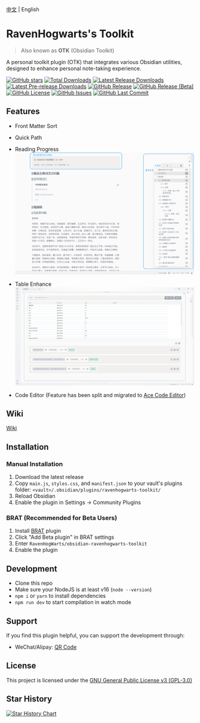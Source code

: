 [中文](README_ZH.md) | English
# RavenHogwarts's Toolkit
> Also known as **OTK** (Obsidian Toolkit)

A personal toolkit plugin (OTK) that integrates various Obsidian utilities, designed to enhance personal note-taking experience.

[![GitHub stars](https://img.shields.io/github/stars/RavenHogWarts/obsidian-ravenhogwarts-toolkit?style=flat&label=Stars)](https://github.com/RavenHogWarts/obsidian-ravenhogwarts-toolkit/stargazers)
[![Total Downloads](https://img.shields.io/github/downloads/RavenHogWarts/obsidian-ravenhogwarts-toolkit/total?style=flat&label=Total%20Downloads)](https://github.com/RavenHogWarts/obsidian-ravenhogwarts-toolkit/releases)
[![Latest Release Downloads](https://img.shields.io/github/downloads/RavenHogWarts/obsidian-ravenhogwarts-toolkit/latest/total?style=flat&label=Latest%20Release%20Downloads)](https://github.com/RavenHogWarts/obsidian-ravenhogwarts-toolkit/releases/latest)
[![Latest Pre-release Downloads](https://img.shields.io/github/downloads-pre/RavenHogWarts/obsidian-ravenhogwarts-toolkit/latest/total?style=flat&label=Latest%20Beta%20Downloads)](https://github.com/RavenHogWarts/obsidian-ravenhogwarts-toolkit/releases)
[![GitHub Release](https://img.shields.io/github/v/release/RavenHogWarts/obsidian-ravenhogwarts-toolkit?style=flat&label=Release)](https://github.com/RavenHogWarts/obsidian-ravenhogwarts-toolkit/releases/latest)
[![GitHub Release (Beta)](https://img.shields.io/github/v/release/RavenHogWarts/obsidian-ravenhogwarts-toolkit?include_prereleases&style=flat&label=Beta)](https://github.com/RavenHogWarts/obsidian-ravenhogwarts-toolkit/releases)
[![GitHub License](https://img.shields.io/github/license/RavenHogWarts/obsidian-ravenhogwarts-toolkit?style=flat&label=License)](https://github.com/RavenHogWarts/obsidian-ravenhogwarts-toolkit/blob/master/LICENSE)
[![GitHub Issues](https://img.shields.io/github/issues/RavenHogWarts/obsidian-ravenhogwarts-toolkit?style=flat&label=Issues)](https://github.com/RavenHogWarts/obsidian-ravenhogwarts-toolkit/issues)
[![GitHub Last Commit](https://img.shields.io/github/last-commit/RavenHogWarts/obsidian-ravenhogwarts-toolkit?style=flat&label=Last%20Commit)](https://github.com/RavenHogWarts/obsidian-ravenhogwarts-toolkit/commits/master)

## Features
- Front Matter Sort
- Quick Path
- Reading Progress
![Reading Progress](./assets/reading-progress.png)

- Table Enhance
![Table Enhance](./assets/table-enhance.png)

- Code Editor (Feature has been split and migrated to [Ace Code Editor](https://github.com/RavenHogWarts/obsidian-ace-code-editor))

## Wiki
[Wiki](https://ravenhogwarts.github.io/docs/en/obsidian-ravenhogwarts-toolkit/)

## Installation
### Manual Installation

1. Download the latest release
2. Copy `main.js`, `styles.css`, and `manifest.json` to your vault's plugins folder: `<vault>/.obsidian/plugins/ravenhogwarts-toolkit/`
3. Reload Obsidian
4. Enable the plugin in Settings → Community Plugins

### BRAT (Recommended for Beta Users)
1. Install [BRAT](https://github.com/TfTHacker/obsidian42-brat) plugin
2. Click "Add Beta plugin" in BRAT settings
3. Enter `RavenHogWarts/obsidian-ravenhogwarts-toolkit`
4. Enable the plugin

## Development

- Clone this repo
- Make sure your NodeJS is at least v16 (`node --version`)
- `npm i` or `yarn` to install dependencies
- `npm run dev` to start compilation in watch mode

## Support

If you find this plugin helpful, you can support the development through:
- WeChat/Alipay: [QR Code](https://s2.loli.net/2024/05/06/lWBj3ObszUXSV2f.png)

## License

This project is licensed under the [GNU General Public License v3 (GPL-3.0)](https://github.com/RavenHogWarts/obsidian-ravenhogwarts-toolkit/blob/master/LICENSE)

## Star History

[![Star History Chart](https://api.star-history.com/svg?repos=RavenHogWarts/obsidian-ravenhogwarts-toolkit&type=Timeline)](https://www.star-history.com/#RavenHogWarts/obsidian-ravenhogwarts-toolkit&Timeline)

